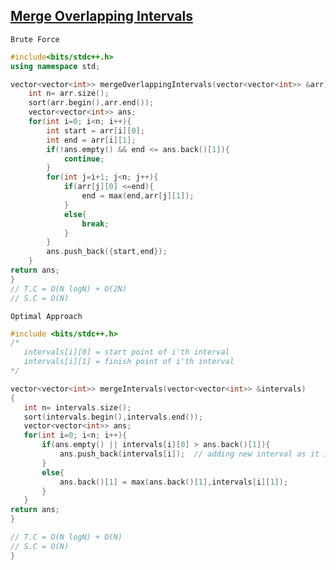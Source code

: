  ## [Merge Overlapping Intervals](https://www.codingninjas.com/codestudio/problems/merge-intervals_8230700?challengeSlug=striver-sde-challenge&leftPanelTab=1)

```Brute Force```
```cpp
#include<bits/stdc++.h>
using namespace std;

vector<vector<int>> mergeOverlappingIntervals(vector<vector<int>> &arr){
    int n= arr.size();
    sort(arr.begin(),arr.end());
    vector<vector<int>> ans;
    for(int i=0; i<n; i++){
        int start = arr[i][0];
        int end = arr[i][1];
        if(!ans.empty() && end <= ans.back()[1]){
            continue;
        }
        for(int j=i+1; j<n; j++){
            if(arr[j][0] <=end){
                end = max(end,arr[j][1]);
            }
            else{
                break;
            }
        }
        ans.push_back({start,end});
    }
return ans;
}
// T.C = O(N logN) + O(2N)
// S.C = O(N)
```


```Optimal Approach```
 ```cpp
 #include <bits/stdc++.h> 
/*
    intervals[i][0] = start point of i'th interval
    intervals[i][1] = finish point of i'th interval
*/

vector<vector<int>> mergeIntervals(vector<vector<int>> &intervals)
{
    int n= intervals.size();
    sort(intervals.begin(),intervals.end());
    vector<vector<int>> ans;
    for(int i=0; i<n; i++){
        if(ans.empty() || intervals[i][0] > ans.back()[1]){
            ans.push_back(intervals[i]);  // adding new interval as it is greater than previous one.
        }
        else{
            ans.back()[1] = max(ans.back()[1],intervals[i][1]);
        }
    }
return ans;
}

// T.C = O(N logN) + O(N)
// S.C = O(N)
}
```
